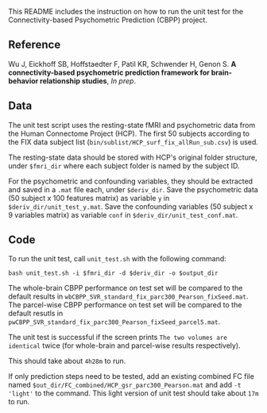 This README includes the instruction on how to run the unit test for the Connectivity-based Psychometric Prediction (CBPP) project.

## Reference

Wu J, Eickhoff SB, Hoffstaedter F, Patil KR, Schwender H, Genon S. **A connectivity-based psychometric prediction framework for brain-behavior relationship studies**, *In prep*.

## Data

The unit test script uses the resting-state fMRI and psychometric data from the Human Connectome Project (HCP). The first 50 subjects according to the FIX data subject list (`bin/sublist/HCP_surf_fix_allRun_sub.csv`) is used.

The resting-state data should be stored with HCP's original folder structure, under `$fmri_dir` where each subject folder is named by the subject ID. 

For the psychometric and confounding variables, they should be extracted and saved in a `.mat` file each, under `$deriv_dir`. Save the psychometric data (50 subject x 100 features matrix) as variable `y` in `$deriv_dir/unit_test_y.mat`. Save the confounding variables (50 subject x 9 variables matrix) as variable `conf` in `$deriv_dir/unit_test_conf.mat`.

## Code

To run the unit test, call `unit_test.sh` with the following command:

```
bash unit_test.sh -i $fmri_dir -d $deriv_dir -o $output_dir
```

The whole-brain CBPP performance on test set will be compared to the default results in `wbCBPP_SVR_standard_fix_parc300_Pearson_fixSeed.mat`. The parcel-wise CBPP performance on test set will be compared to the default resutls in `pwCBPP_SVR_standard_fix_parc300_Pearson_fixSeed_parcel5.mat`. 

The unit test is successful if the screen prints `The two volumes are identical` twice (for whole-brain and parcel-wise results respectively).

This should take about `4h28m` to run.

If only prediction steps need to be tested, add an existing combined FC file named `$out_dir/FC_combined/HCP_gsr_parc300_Pearson.mat` and add `-t 'light'` to the command. This light version of unit test should take about `17m` to run.
